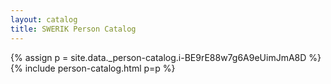 ```yaml
---
layout: catalog
title: SWERIK Person Catalog
---
```

{% assign p = site.data._person-catalog.i-BE9rE88w7g6A9eUimJmA8D %}
{% include person-catalog.html p=p %}

